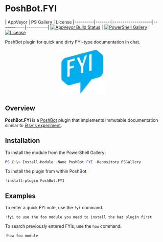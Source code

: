 # PoshBot.FYI

| AppVeyor | PS Gallery | License
|----------|--------|--------------------|------------|-----------|
[![AppVeyor Build Status][appveyor-badge]][appveyor-build] | [![PowerShell Gallery][psgallery-badge]][psgallery] | [![License][license-badge]][license]

PoshBot plugin for quick and dirty FYI-type documentation in chat.

<p align="center">
    <img style="width:150px;" src="./media/fyi.jpg" alt="FYI icon">
</p>

## Overview

**PoshBot.FYI** is a [PoshBot](https://github.com/poshbotio/PoshBot) plugin that implements immutable documentation similar to [Etsy's experiment](https://codeascraft.com/2018/10/10/etsys-experiment-with-immutable-documentation/).

## Installation

To install the module from the PowerShell Gallery:

```powershell
PS C:\> Install-Module -Name PoshBot.FYI -Repository PSGallery
```

To install the plugin from within PoshBot:

```
!install-plugin PoshBot.FYI
```

## Examples

To enter a quick FYI note, use the `fyi` command.

```
!fyi to use the foo module you need to install the baz plugin first
```

To search previously entered FYIs, use the `how` command.

```
!how foo module
```

[appveyor-badge]: https://ci.appveyor.com/api/projects/status/sq3cliffmny8h81l?svg=true
[appveyor-build]: https://ci.appveyor.com/project/devblackops/poshbot-fyi
[psgallery-badge]: https://img.shields.io/powershellgallery/dt/poshbot.fyi.svg
[psgallery]: https://www.powershellgallery.com/packages/poshbot.fyi
[license-badge]: https://img.shields.io/github/license/poshbotio/poshbot.fyi.svg
[license]: https://raw.githubusercontent.com/poshbotio/PoshBot.FYI/master/LICENSE
